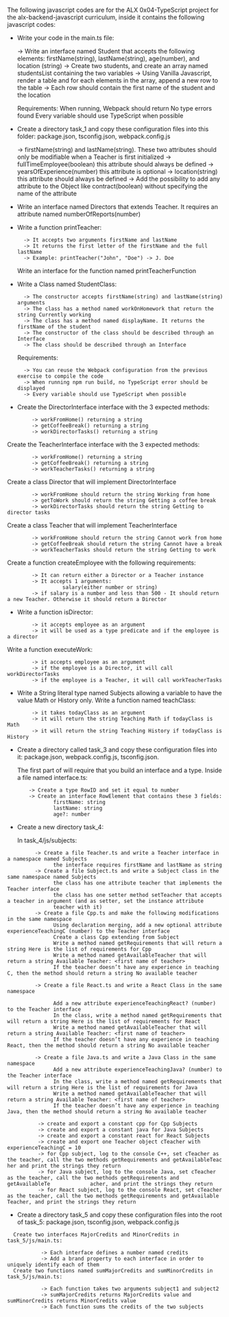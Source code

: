 The following javascript codes are for the ALX 0x04-TypeScript project for the alx-backend-javascript curriculum, inside it contains the following javascript codes:

* Write your code in the main.ts file:


     -> Write an interface named Student that accepts the following elements: firstName(string), lastName(string), age(number), and location        (string)
     -> Create two students, and create an array named studentsList containing the two variables
     -> Using Vanilla Javascript, render a table and for each elements in the array, append a new row to the table
     -> Each row should contain the first name of the student and the location 

     Requirements:
          When running, Webpack should return No type errors found
           Every variable should use TypeScript when possible

* Create a directory task_1 and copy these configuration files into this folder: package.json, tsconfig.json, webpack.config.js


     -> firstName(string) and lastName(string). These two attributes should only be modifiable when a Teacher is first initialized
     -> fullTimeEmployee(boolean) this attribute should always be defined
     -> yearsOfExperience(number) this attribute is optional
     -> location(string) this attribute should always be defined
     -> Add the possibility to add any attribute to the Object like contract(boolean) without specifying the name of the attribute

* Write an interface named Directors that extends Teacher. It requires an attribute named numberOfReports(number)
* Write a function printTeacher:


        -> It accepts two arguments firstName and lastName
        -> It returns the first letter of the firstName and the full lastName
        -> Example: printTeacher("John", "Doe") -> J. Doe
   Write an interface for the function named printTeacherFunction

* Write a Class named StudentClass:


        -> The constructor accepts firstName(string) and lastName(string) arguments
        -> The class has a method named workOnHomework that return the string Currently working
        -> The class has a method named displayName. It returns the firstName of the student
        -> The constructor of the class should be described through an Interface
        -> The class should be described through an Interface

  Requirements:

        -> You can reuse the Webpack configuration from the previous exercise to compile the code
        -> When running npm run build, no TypeScript error should be displayed
        -> Every variable should use TypeScript when possible

* Create the DirectorInterface interface with the 3 expected methods:
```
        -> workFromHome() returning a string
        -> getCoffeeBreak() returning a string
        -> workDirectorTasks() returning a string
```
  Create the TeacherInterface interface with the 3 expected methods:
```
        -> workFromHome() returning a string
        -> getCoffeeBreak() returning a string
        -> workTeacherTasks() returning a string
```
  Create a class Director that will implement DirectorInterface
```
        -> workFromHome should return the string Working from home
        -> getToWork should return the string Getting a coffee break
        -> workDirectorTasks should return the string Getting to director tasks  
```
  Create a class Teacher that will implement TeacherInterface
```
        -> workFromHome should return the string Cannot work from home
        -> getCoffeeBreak should return the string Cannot have a break
        -> workTeacherTasks should return the string Getting to work
```
  Create a function createEmployee with the following requirements:
```
        -> It can return either a Director or a Teacher instance
        -> It accepts 1 arguments:
                  salary(either number or string)
        -> if salary is a number and less than 500 - It should return a new Teacher. Otherwise it should return a Director
```

* Write a function isDirector:
```
        -> it accepts employee as an argument
        -> it will be used as a type predicate and if the employee is a director
```
  Write a function executeWork:
```
        -> it accepts employee as an argument
        -> if the employee is a Director, it will call workDirectorTasks
        -> if the employee is a Teacher, it will call workTeacherTasks
```

* Write a String literal type named Subjects allowing a variable to have the value Math or History only. Write a function named teachClass:
```
        -> it takes todayClass as an argument
        -> it will return the string Teaching Math if todayClass is Math
        -> it will return the string Teaching History if todayClass is History
```

* Create a directory called task_3 and copy these configuration files into it: package.json, webpack.config.js, tsconfig.json.

  The first part of will require that you build an interface and a type. Inside a file named interface.ts:
```
       -> Create a type RowID and set it equal to number
       -> Create an interface RowElement that contains these 3 fields:
               firstName: string
               lastName: string
               age?: number
```

* Create a new directory task_4:

  In task_4/js/subjects:
```
         -> Create a file Teacher.ts and write a Teacher interface in a namespace named Subjects
               the interface requires firstName and lastName as string
         -> Create a file Subject.ts and write a Subject class in the same namespace named Subjects
               the class has one attribute teacher that implements the Teacher interface
               the class has one setter method setTeacher that accepts a teacher in argument (and as setter, set the instance attribute 
               teacher with it)
         -> Create a file Cpp.ts and make the following modifications in the same namespace
               Using declaration merging, add a new optional attribute experienceTeachingC (number) to the Teacher interface
               Create a class Cpp extending from Subject
               Write a method named getRequirements that will return a string Here is the list of requirements for Cpp
               Write a method named getAvailableTeacher that will return a string Available Teacher: <first name of teacher>
               If the teacher doesn’t have any experience in teaching C, then the method should return a string No available teacher

         -> Create a file React.ts and write a React Class in the same namespace

               Add a new attribute experienceTeachingReact? (number) to the Teacher interface
               In the class, write a method named getRequirements that will return a string Here is the list of requirements for React
               Write a method named getAvailableTeacher that will return a string Available Teacher: <first name of teacher>
               If the teacher doesn’t have any experience in teaching React, then the method should return a string No available teacher
    
         -> Create a file Java.ts and write a Java Class in the same namespace
               Add a new attribute experienceTeachingJava? (number) to the Teacher interface
               In the class, write a method named getRequirements that will return a string Here is the list of requirements for Java
               Write a method named getAvailableTeacher that will return a string Available Teacher: <first name of teacher>
               If the teacher doesn’t have any experience in teaching Java, then the method should return a string No available teacher 

```

 
```
          -> create and export a constant cpp for Cpp Subjects
          -> create and export a constant java for Java Subjects
          -> create and export a constant react for React Subjects
          -> create and export one Teacher object cTeacher with experienceTeachingC = 10
          -> for Cpp subject, log to the console C++, set cTeacher as the teacher, call the two methods getRequirements and getAvailableTeac             her and print the strings they return
          -> for Java subject, log to the console Java, set cTeacher as the teacher, call the two methods getRequirements and getAvailableTe             acher, and print the strings they return
          -> for React subject, log to the console React, set cTeacher as the teacher, call the two methods getRequirements and getAvailable             Teacher, and print the strings they return
```

* Create a directory task_5 and copy these configuration files into the root of task_5: package.json, tsconfig.json, webpack.config.js
```
  Create two interfaces MajorCredits and MinorCredits in task_5/js/main.ts:

           -> Each interface defines a number named credits
           -> Add a brand property to each interface in order to uniquely identify each of them
  Create two functions named sumMajorCredits and sumMinorCredits in task_5/js/main.ts:

           -> Each function takes two arguments subject1 and subject2
           -> sumMajorCredits returns MajorCredits value and sumMinorCredits returns MinorCredits value
           -> Each function sums the credits of the two subjects
```











































  














  


















